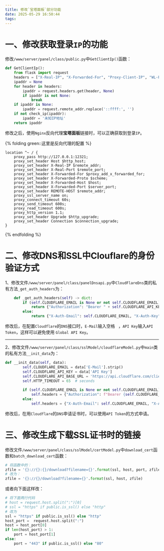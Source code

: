 ```yaml
---
title: 修改`宝塔面板`部分功能
date: 2025-05-29 16:50:44
tags:
---
```


# 一、修改获取登录`IP`的功能

修改`/www/server/panel/class/public.py`中`GetClientIp()`函数：

```python
def GetClientIp():
    from flask import request
    headers = ["X-Real-IP", "X-Forwarded-For", "Proxy-Client-IP", "WL-Proxy-Client-IP", "HTTP_CLIENT_IP", "HTTP_X_FORWARDED_FOR"]
    ipaddr = None
    for header in headers:
        ipaddr = request.headers.get(header, None)
        if ipaddr is not None:
            break
    if ipaddr is None:
        ipaddr = request.remote_addr.replace('::ffff:', '')
    if not check_ip(ipaddr):
        ipaddr = '未知IP地址'
    return ipaddr
```

修改之后，使用`Nginx`反向代理**宝塔面板**链接时，可以正确获取到登录`IP`。

{% folding green::这里是反向代理的配置 %}

```nginx
location ^~ / {
	proxy_pass http://127.0.0.1:12321;
	proxy_set_header Host $http_host;
	proxy_set_header X-Real-IP $remote_addr;
	proxy_set_header X-Real-Port $remote_port;
	proxy_set_header X-Forwarded-For $proxy_add_x_forwarded_for;
	proxy_set_header X-Forwarded-Proto $scheme;
	proxy_set_header X-Forwarded-Host $host;
	proxy_set_header X-Forwarded-Port $server_port;
	proxy_set_header REMOTE-HOST $remote_addr;
	proxy_ssl_server_name on;
	proxy_connect_timeout 60s;
	proxy_send_timeout 600s;
	proxy_read_timeout 600s;
	proxy_http_version 1.1;
	proxy_set_header Upgrade $http_upgrade;
	proxy_set_header Connection $connection_upgrade;
}
```

{% endfolding %}



# 二、修改DNS和SSL中Clouflare的身份验证方式

1、修改文件`/www/server/panel/class/panelDnsapi.py`中`CloudFlareDns`类的私有方法`_get_auth_headers`为：

```python
    def _get_auth_headers(self) -> dict:
        if (self.CLOUDFLARE_EMAIL is None or not self.CLOUDFLARE_EMAIL) and isinstance(self.CLOUDFLARE_API_KEY, str):
            return {"Authorization": "Bearer " + self.CLOUDFLARE_API_KEY}
        else:
            return {"X-Auth-Email": self.CLOUDFLARE_EMAIL, "X-Auth-Key": self.CLOUDFLARE_API_KEY}
```

修改后，在配置`Cloudflare`的`DNS`接口时，`E-Mail`输入空格 ` `，`API Key`输入`API Token`，这样可以避免使用 `Global API Key`。

------

2、修改文件`/www/server/panel/class/sslModel/cloudflareModel.py`中`main`类的私有方法`__init_data`为：

```python
def __init_data(self, data):
        self.CLOUDFLARE_EMAIL = data['E-Mail'].strip()
        self.CLOUDFLARE_API_KEY = data['API Key']
        self.CLOUDFLARE_API_BASE_URL = 'https://api.cloudflare.com/client/v4/'
        self.HTTP_TIMEOUT = 65  # seconds
        
        if (self.CLOUDFLARE_EMAIL is None or not self.CLOUDFLARE_EMAIL) and isinstance(self.CLOUDFLARE_API_KEY, str):
            self.headers = {"Authorization": f"Bearer {self.CLOUDFLARE_API_KEY}"}
        else:
            self.headers = {"X-Auth-Email": self.CLOUDFLARE_EMAIL, "X-Auth-Key": self.CLOUDFLARE_API_KEY}
```

修改后，在用`Cloudflare`的`DNS`申请证书时，可以使用`API Token`的方式申请。

# 三、修改生成下载SSL证书时的链接

修改文件`/www/server/panel/class/sslModel/certModel.py`中`download_cert`函数和`batch_download_cert`函数：

```python
# 将函数中的：
zfile = '{}://{}:{}/download?filename={}'.format(ssl, host, port, zfile)
# 改为：
zfile = '{}://{}/download?filename={}'.format(ssl, host, zfile)
```

或者向下面这样改：

```python
# 将下面两行代码
# host = request.host.split(":")[0]
# ssl = "https" if public.is_ssl() else "http"
# 改为
ssl = "https" if public.is_ssl() else "http"
host_port =  request.host.split(":")
host = host_port[0]
if len(host_port) > 1:
    port = host_port[1]
else:
	port = "443" if public.is_ssl() else "80"
```

